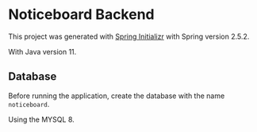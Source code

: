 # Noticeboard Backend

This project was generated with [Spring Initializr](https://start.spring.io/) with Spring version 2.5.2.

With Java version 11.

## Database

Before running the application, create the database with the name `noticeboard`.

Using the MYSQL 8.

